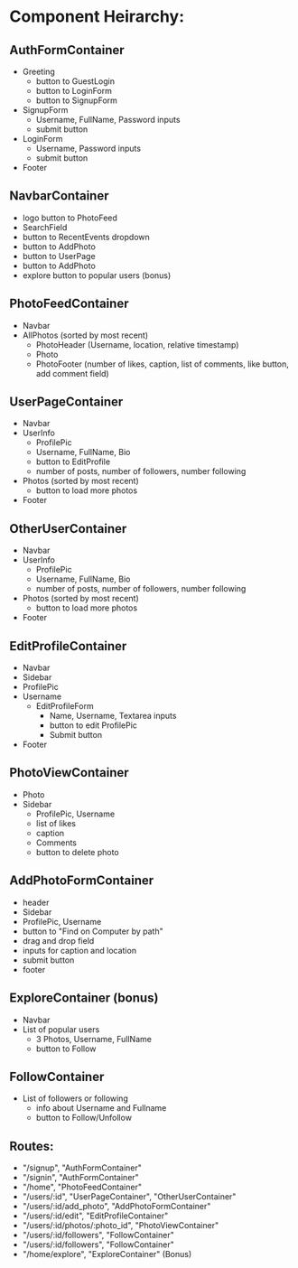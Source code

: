# Component Heirarchy:

## AuthFormContainer
- Greeting
  - button to GuestLogin
  - button to LoginForm
  - button to SignupForm
- SignupForm
  - Username, FullName, Password inputs
  - submit button
- LoginForm
  - Username, Password inputs
  - submit button
- Footer

## NavbarContainer
- logo button to PhotoFeed
- SearchField
- button to RecentEvents dropdown
- button to AddPhoto
- button to UserPage
- button to AddPhoto
- explore button to popular users (bonus)

## PhotoFeedContainer
- Navbar
- AllPhotos (sorted by most recent)
  - PhotoHeader
    (Username, location, relative timestamp)
  - Photo
  - PhotoFooter
    (number of likes, caption, list of comments, like button, add comment field)

## UserPageContainer
- Navbar
- UserInfo
  - ProfilePic
  - Username, FullName, Bio
  - button to EditProfile
  - number of posts, number of followers, number following
- Photos (sorted by most recent)
  - button to load more photos
- Footer

## OtherUserContainer
- Navbar
- UserInfo
  - ProfilePic
  - Username, FullName, Bio
  - number of posts, number of followers, number following
- Photos (sorted by most recent)
  - button to load more photos
- Footer

## EditProfileContainer
- Navbar
- Sidebar
- ProfilePic
- Username
  - EditProfileForm
    - Name, Username, Textarea inputs
    - button to edit ProfilePic
    - Submit button
- Footer

## PhotoViewContainer
- Photo
- Sidebar
  - ProfilePic, Username
  - list of likes
  - caption
  - Comments
  - button to delete photo

## AddPhotoFormContainer
- header
- Sidebar
- ProfilePic, Username
- button to "Find on Computer by path"
- drag and drop field
- inputs for caption and location
- submit button
- footer

## ExploreContainer (bonus)
  - Navbar
  - List of popular users
    - 3 Photos, Username, FullName
    - button to Follow

## FollowContainer
  - List of followers or following
    - info about Username and Fullname
    - button to Follow/Unfollow


## Routes:
- "/signup", "AuthFormContainer"
- "/signin", "AuthFormContainer"
- "/home", "PhotoFeedContainer"
- "/users/:id", "UserPageContainer", "OtherUserContainer"
- "/users/:id/add_photo", "AddPhotoFormContainer"
- "/users/:id/edit", "EditProfileContainer"
- "/users/:id/photos/:photo_id", "PhotoViewContainer"
- "/users/:id/followers", "FollowContainer"
- "/users/:id/followers", "FollowContainer"
- "/home/explore", "ExploreContainer" (Bonus)

